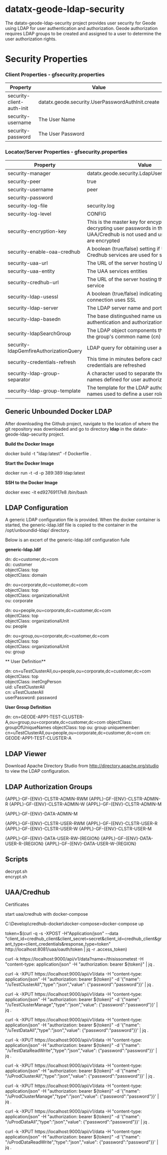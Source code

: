 # datatx-geode-ldap-security # 
The datatx-geode-ldap-security project provides user security for Geode using LDAP for user authentication and authorization. Geode authorization requires LDAP groups to be created and assigned to a user to determine the user authorization rights. 

# Security Properties ##

### Client Properties - gfsecurity.properties ###

| Property | Value |
| -------- | ----- |
|security-client-auth-init|datatx.geode.security.UserPasswordAuthInit.create|
|security-username| The User Name|
|security-password| The User Password |   

### Locator/Server Properties - gfsecurity.properties ###

| Property | Value |
| -------- | ----- |
|security-manager|datatx.geode.security.LdapUserSecurityManager|
|security-peer|true|   
|security-username|peer|
|security-password|    |
|security-log-file|security.log|
|security-log-level|CONFIG|
|security-encryption-key| This is the master key for encypting and decrypting user passwords in the event UAA/Credhub is not used and user passwords are encrypted|   
|security-enable-oaa-credhub|A boolean (true/false) setting if UAA and Credhub services are used for security|
|security-uaa-url|The URL of the server hosting UAA service|    
|security-uaa-entity|The UAA services entities|
|security-credhub-url|The URL of the server hosting the Credhub service|
|security-ldap-usessl|A boolean (true/false) indicating if the LDAP connection uses SSL|
|security-ldap-server|The LDAP server name and port [server:port]|
|security-ldap-basedn|The base distingushed name used for user authentication and authorization|
|security-ldapSearchGroup|The LDAP object components that make up the the group's common name (cn)|
|security-ldapGemfireAuthorizationQuery|LDAP query for obtaining user authorization roles|
|security-credentials-refresh|This time in minutes before cached user credentials are refreshed|
|security-ldap-group-separator|A character used to separate the LDAP group names defined for user authorization|
|security-ldap-group-template|The template for the LDAP authorization group names used to define a user roles|   

## Generic Unbounded Docker LDAP ##

After downloading the Github project, navigate to the location of where the git repository was downloaded and go to directory **ldap** in the datatx-geode-ldap-security project.

**Build the Docker Image**

docker build -t "ldap:latest" -f Dockerfile .

**Start the Docker Image**

docker run -t -d -p 389:389  ldap:latest

**SSH to the Docker Image**

docker exec -it ed92769117e8  /bin/bash

## LDAP Configuration ##
A generic LDAP configuration file is provided. When the docker container is started, the generic-ldap.ldif file is copied to the container in the /opt/unboundid-ldap/ directory.

Below is an excert of the generic-ldap.ldif configuration fuile

**generic-ldap.ldif**

dn: dc=customer,dc=com   
dc: customer   
objectClass: top   
objectClass: domain   

dn: ou=corporate,dc=customer,dc=com   
objectClass: top   
objectClass: organizationalUnit   
ou: corporate   

dn: ou=people,ou=corporate,dc=customer,dc=com   
objectClass: top   
objectClass: organizationalUnit   
ou: people   

dn: ou=group,ou=corporate,dc=customer,dc=com   
objectClass: top   
objectClass: organizationalUnit   
ou: group   

** User Definition**

dn: cn=uTestClusterAll,ou=people,ou=corporate,dc=customer,dc=com   
objectClass: top   
objectClass: inetOrgPerson   
uid: uTestClusterAll   
cn: uTestClusterAll   
userPassword: password   

**User Group Definition**

dn: cn=GEODE-APP1-TEST-CLUSTER-A,ou=group,ou=corporate,dc=customer,dc=com
objectClass: groupOfUniqueNames
objectClass: top
ou: group
uniquemember: cn=uTestClusterAll,ou=people,ou=corporate,dc=customer,dc=com
cn: GEODE-APP1-TEST-CLUSTER-A

## LDAP Viewer ##

Download Apache Directory Studio from http://directory.apache.org/studio
to view the LDAP configuration. 

## LDAP Authorization Groups ##

{APPL}-GF-{ENV}-CLSTR-ADMIN-RWM
{APPL}-GF-{ENV}-CLSTR-ADMIN-R
{APPL}-GF-{ENV}-CLSTR-ADMIN-W
{APPL}-GF-{ENV}-CLSTR-ADMIN-M

{APPL}-GF-{ENV}-DATA-ADMIN-M

{APPL}-GF-{ENV}-CLSTR-USER-RWM
{APPL}-GF-{ENV}-CLSTR-USER-R
{APPL}-GF-{ENV}-CLSTR-USER-W
{APPL}-GF-{ENV}-CLSTR-USER-M

{APPL}-GF-{ENV}-DATA-USER-RW-{REGION}
{APPL}-GF-{ENV}-DATA-USER-R-{REGION}
{APPL}-GF-{ENV}-DATA-USER-W-{REGION}

## Scripts ##

decrypt.sh   
encrypt.sh   


## UAA/Credhub ##

Certificates

start uaa/credhub with docker-compose

C:\Develop\credhub-docker\docker-compose>docker-compose up

token=$(curl -q -s -XPOST -H"Application/json" --data "client_id=credhub_client&client_secret=secret&client_id=credhub_client&grant_type=client_credentials&response_type=token" http://localhost:8081/uaa/oauth/token | jq -r .access_token)

curl -k https://localhost:9000/api/v1/data?name=/thisissometest -H "content-type: application/json" -H "authorization: bearer ${token}" | jq .

curl -k -XPUT https://localhost:9000/api/v1/data -H "content-type: application/json" -H "authorization: bearer ${token}" -d '{"name": "/uTestClusterAll","type":"json","value": {"password":"password"}}' | jq .

curl -k -XPUT https://localhost:9000/api/v1/data -H "content-type: application/json" -H "authorization: bearer ${token}" -d '{"name": "/uTestClusterManage","type":"json","value": {"password":"password"}}' | jq .

curl -k -XPUT https://localhost:9000/api/v1/data -H "content-type: application/json" -H "authorization: bearer ${token}" -d '{"name": "/uTestDataAll","type":"json","value": {"password":"password"}}' | jq .

curl -k -XPUT https://localhost:9000/api/v1/data -H "content-type: application/json" -H "authorization: bearer ${token}" -d '{"name": "/uTestDataReadWrite","type":"json","value": {"password":"password"}}' | jq .

curl -k -XPUT https://localhost:9000/api/v1/data -H "content-type: application/json" -H "authorization: bearer ${token}" -d '{"name": "/uProdClusterAll","type":"json","value": {"password":"password"}}' | jq .

curl -k -XPUT https://localhost:9000/api/v1/data -H "content-type: application/json" -H "authorization: bearer ${token}" -d '{"name": "/uProdClusterManage","type":"json","value": {"password":"password"}}' | jq .

curl -k -XPUT https://localhost:9000/api/v1/data -H "content-type: application/json" -H "authorization: bearer ${token}" -d '{"name": "/uProdDataAll","type":"json","value": {"password":"password"}}' | jq .

curl -k -XPUT https://localhost:9000/api/v1/data -H "content-type: application/json" -H "authorization: bearer ${token}" -d '{"name": "/uProdDataReadWrite","type":"json","value": {"password":"password"}}' | jq .

